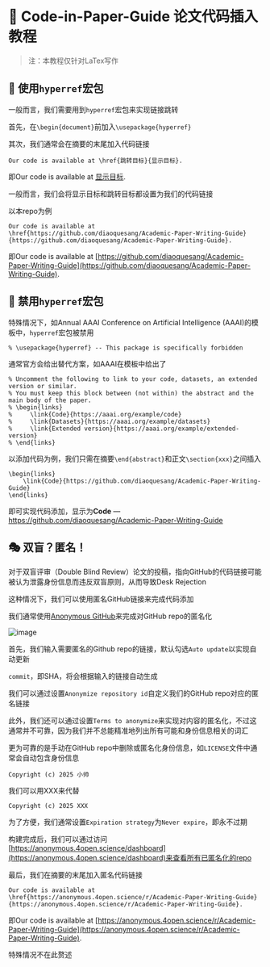 # 💯 Code-in-Paper-Guide 论文代码插入教程

> 注：本教程仅针对LaTex写作

## 🥸 使用```hyperref```宏包

一般而言，我们需要用到```hyperref```宏包来实现链接跳转

首先，在```\begin{document}```前加入```\usepackage{hyperref}```

其次，我们通常会在摘要的末尾加入代码链接

```
Our code is available at \href{跳转目标}{显示目标}.
```

即Our code is available at [显示目标](跳转目标).

一般而言，我们会将显示目标和跳转目标都设置为我们的代码链接

以本repo为例

```
Our code is available at \href{https://github.com/diaoquesang/Academic-Paper-Writing-Guide}{https://github.com/diaoquesang/Academic-Paper-Writing-Guide}.
```

即Our code is available at [https://github.com/diaoquesang/Academic-Paper-Writing-Guide](https://github.com/diaoquesang/Academic-Paper-Writing-Guide).

## 🚫 禁用```hyperref```宏包

特殊情况下，如Annual AAAI Conference on Artificial Intelligence (AAAI)的模板中，```hyperref```宏包被禁用

```
% \usepackage{hyperref} -- This package is specifically forbidden
```

通常官方会给出替代方案，如AAAI在模板中给出了

```
% Uncomment the following to link to your code, datasets, an extended version or similar.
% You must keep this block between (not within) the abstract and the main body of the paper.
% \begin{links}
%     \link{Code}{https://aaai.org/example/code}
%     \link{Datasets}{https://aaai.org/example/datasets}
%     \link{Extended version}{https://aaai.org/example/extended-version}
% \end{links}
```

以添加代码为例，我们只需在摘要```\end{abstract}```和正文```\section{xxx}```之间插入

```
\begin{links}
    \link{Code}{https://github.com/diaoquesang/Academic-Paper-Writing-Guide}
\end{links}
```

即可实现代码添加，显示为**Code** — https://github.com/diaoquesang/Academic-Paper-Writing-Guide

## 🎭 双盲？匿名！

对于双盲评审（Double Blind Review）论文的投稿，指向GitHub的代码链接可能被认为泄露身份信息而违反双盲原则，从而导致Desk Rejection

这种情况下，我们可以使用匿名GitHub链接来完成代码添加

我们通常使用[Anonymous GitHub](https://anonymous.4open.science/)来完成对GitHub repo的匿名化

![image](https://github.com/user-attachments/assets/1faa8d8b-fbb4-4dae-8f9c-649040f664a7)

首先，我们输入需要匿名的Github repo的链接，默认勾选```Auto update```以实现自动更新

```commit```，即SHA，将会根据输入的链接自动生成

我们可以通过设置```Anonymize repository id```自定义我们的GitHub repo对应的匿名链接

此外，我们还可以通过设置```Terms to anonymize```来实现对内容的匿名化，不过这通常并不可靠，因为我们并不总能精准地列出所有可能和身份信息相关的词汇

更为可靠的是手动在GitHub repo中删除或匿名化身份信息，如```LICENSE```文件中通常会自动包含身份信息

```
Copyright (c) 2025 小帅
```

我们可以用XXX来代替

```
Copyright (c) 2025 XXX
```

为了方便，我们通常设置```Expiration strategy```为```Never expire```，即永不过期

构建完成后，我们可以通过访问[https://anonymous.4open.science/dashboard](https://anonymous.4open.science/dashboard)来查看所有已匿名化的repo

最后，我们在摘要的末尾加入匿名代码链接

```
Our code is available at \href{https://anonymous.4open.science/r/Academic-Paper-Writing-Guide}{https://anonymous.4open.science/r/Academic-Paper-Writing-Guide}.
```

即Our code is available at [https://anonymous.4open.science/r/Academic-Paper-Writing-Guide](https://anonymous.4open.science/r/Academic-Paper-Writing-Guide).

特殊情况不在此赘述
